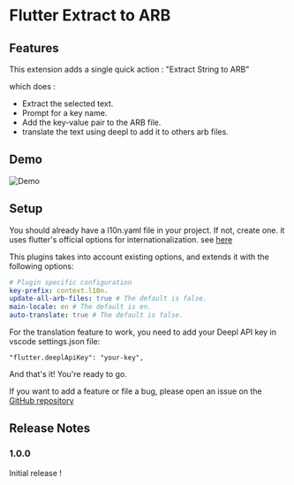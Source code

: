 # Flutter Extract to ARB

## Features

This extension adds a single quick action : "Extract String to ARB" 

which does :
- Extract the selected text.
- Prompt for a key name.
- Add the key-value pair to the ARB file.
- translate the text using deepl to add it to others arb files.

## Demo

![Demo](/demo/speed-demo-gif)

## Setup

You should already have a l10n.yaml file in your project. If not, create one.
it uses flutter's official options for internationalization. see [here](https://docs.flutter.dev/ui/accessibility-and-internationalization/internationalization#configuring-the-l10n-yaml-file)

This plugins takes into account existing options, and extends it with the following options:


```yaml
# Plugin specific configuration
key-prefix: context.l10n.
update-all-arb-files: true # The default is false.
main-locale: en # The default is en.
auto-translate: true # The default is false.
```

For the translation feature to work, you need to add your Deepl API key in vscode settings.json file:

`"flutter.deeplApiKey": "your-key",`

And that's it! You're ready to go.

If you want to add a feature or file a bug, please open an issue on the [GitHub repository](https://github.com/tempo-riz/vscode-dart-extract-arb)

## Release Notes

### 1.0.0

Initial release !

